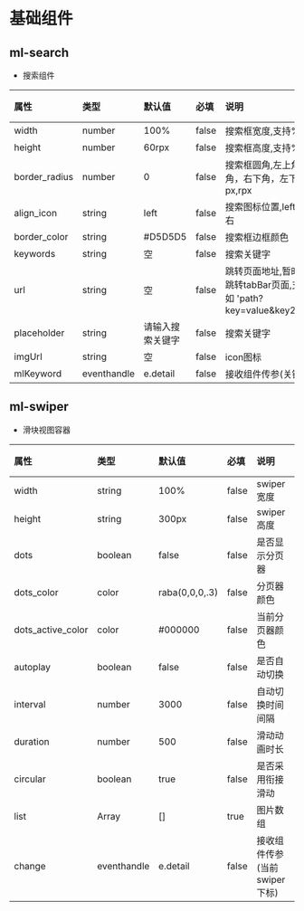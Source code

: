 
# 基础组件
>
## ml-search
>
* 搜索组件

属性|类型|默认值|必填|说明|最低版本
:--|:--|:--|:--|:--|:--
width|number|100%|false|搜索框宽度,支持%,px,rpx|1.0.0
height|number|60rpx|false|搜索框高度,支持%,px,rpx|1.0.0
border_radius|number|0|false|搜索框圆角,左上角，右上角，右下角，左下角,支持px,rpx|1.0.0
align_icon|string|left|false|搜索图标位置,left左,right右|1.0.0
border_color|string|#D5D5D5|false|搜索框边框颜色|1.0.0
keywords|string|空|false|搜索关键字|1.0.0
url|string|空|false|跳转页面地址,暂时不支持跳转tabBar页面,支持传参如 'path?key=value&key2=value2'|1.0.0
placeholder|string|请输入搜索关键字|false|搜索关键字|1.0.0
imgUrl|string|空|false|icon图标|1.0.0
mlKeyword|eventhandle|e.detail|false|接收组件传参(关键字) |1.0.0
>

## ml-swiper
> 
* 滑块视图容器
>
属性|类型|默认值|必填|说明|最低版本
:--|:--|:--|:--|:--|:--
width|string|100%|false|swiper宽度|1.0.0
height|string|300px|false|swiper高度|1.0.0
dots|boolean|false|false|是否显示分页器|1.0.0
dots_color|color|raba(0,0,0,.3)|false|分页器颜色|1.0.0
dots_active_color|color|#000000|false|当前分页器颜色|1.0.0
autoplay|boolean|false|false|是否自动切换|1.0.0
interval|number|3000|false|自动切换时间间隔|1.0.0
duration|number|500|false|滑动动画时长|1.0.0
circular|boolean|true|false|是否采用衔接滑动|1.0.0
list|Array|[]|true|图片数组|1.0.0
change|eventhandle|e.detail|false|接收组件传参(当前swiper下标) |1.0.0
>
## 